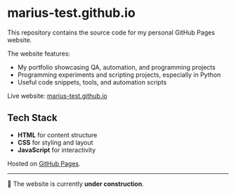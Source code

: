 # marius-test.github.io

This repository contains the source code for my personal GitHub Pages website.

The website features:

- My portfolio showcasing QA, automation, and programming projects  
- Programming experiments and scripting projects, especially in Python
- Useful code snippets, tools, and automation scripts

Live website: [marius-test.github.io](https://marius-test.github.io)

## Tech Stack

- **HTML** for content structure  
- **CSS** for styling and layout  
- **JavaScript** for interactivity  

Hosted on [GitHub Pages](https://pages.github.com/).

---

🚧 The website is currently **under construction**.
